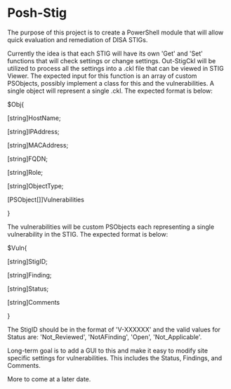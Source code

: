 # Posh-Stig
The purpose of this project is to create a PowerShell module that will allow quick evaluation and remediation of DISA STIGs.

Currently the idea is that each STIG will have its own 'Get' and 'Set' functions that will check settings or change settings. Out-StigCkl will be utilized to process all the settings into a .ckl file that can be viewed in STIG Viewer. The expected input for this function is an array of custom PSObjects, possibly implement a class for this and the vulnerabilities. A single object will represent a single .ckl. The expected format is below:

$Obj{

  [string]HostName;
  
  [string]IPAddress;
  
  [string]MACAddress;
  
  [string]FQDN;
  
  [string]Role;
  
  [string]ObjectType;
  
  [PSObject[]]Vulnerabilities
  
}

The vulnerabilities will be custom PSObjects each representing a single vulnerability in the STIG. The expected format is below:

$Vuln{

  [string]StigID;
  
  [string]Finding;
  
  [string]Status;
  
  [string]Comments
  
}

The StigID should be in the format of 'V-XXXXXX' and the valid values for Status are: 'Not_Reviewed', 'NotAFinding', 'Open', 'Not_Applicable'.

Long-term goal is to add a GUI to this and make it easy to modify site specific settings for vulnerabilities. This includes the Status, Findings, and Comments.

More to come at a later date.
